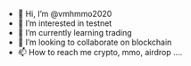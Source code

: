 - 👋 Hi, I’m @vmhmmo2020
- 👀 I’m interested in testnet 
- 🌱 I’m currently learning trading
- 💞️ I’m looking to collaborate on blockchain
- 📫 How to reach me crypto, mmo, airdrop ....

<!---
vmhmmo2020/vmhmmo2020 is a ✨ special ✨ repository because its `README.md` (this file) appears on your GitHub profile.
You can click the Preview link to take a look at your changes.
--->
